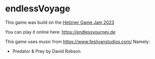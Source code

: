 # endlessVoyage
This game was build on the [Hetzner Game Jam 2023](https://gamejam.hetzner.com)

You can play it online here: https://endlessyourney.de

This game uses music from https://www.fesliyanstudios.com/
Namely:
- Predator & Prey by David Robson
